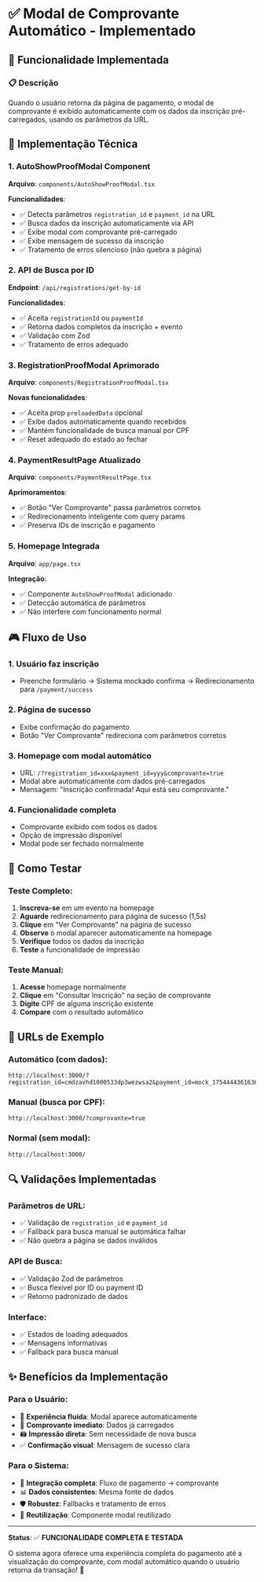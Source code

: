 # ✅ Modal de Comprovante Automático - Implementado

## 🎯 Funcionalidade Implementada

### 📋 Descrição

Quando o usuário retorna da página de pagamento, o modal de comprovante é exibido automaticamente com os dados da inscrição pré-carregados, usando os parâmetros da URL.

## 🔧 Implementação Técnica

### 1. **AutoShowProofModal Component**

**Arquivo**: `components/AutoShowProofModal.tsx`

**Funcionalidades**:

- ✅ Detecta parâmetros `registration_id` e `payment_id` na URL
- ✅ Busca dados da inscrição automaticamente via API
- ✅ Exibe modal com comprovante pré-carregado
- ✅ Exibe mensagem de sucesso da inscrição
- ✅ Tratamento de erros silencioso (não quebra a página)

### 2. **API de Busca por ID**

**Endpoint**: `/api/registrations/get-by-id`

**Funcionalidades**:

- ✅ Aceita `registrationId` ou `paymentId`
- ✅ Retorna dados completos da inscrição + evento
- ✅ Validação com Zod
- ✅ Tratamento de erros adequado

### 3. **RegistrationProofModal Aprimorado**

**Arquivo**: `components/RegistrationProofModal.tsx`

**Novas funcionalidades**:

- ✅ Aceita prop `preloadedData` opcional
- ✅ Exibe dados automaticamente quando recebidos
- ✅ Mantém funcionalidade de busca manual por CPF
- ✅ Reset adequado do estado ao fechar

### 4. **PaymentResultPage Atualizado**

**Arquivo**: `components/PaymentResultPage.tsx`

**Aprimoramentos**:

- ✅ Botão "Ver Comprovante" passa parâmetros corretos
- ✅ Redirecionamento inteligente com query params
- ✅ Preserva IDs de inscrição e pagamento

### 5. **Homepage Integrada**

**Arquivo**: `app/page.tsx`

**Integração**:

- ✅ Componente `AutoShowProofModal` adicionado
- ✅ Detecção automática de parâmetros
- ✅ Não interfere com funcionamento normal

## 🎮 Fluxo de Uso

### 1. **Usuário faz inscrição**

- Preenche formulário → Sistema mockado confirma → Redirecionamento para `/payment/success`

### 2. **Página de sucesso**

- Exibe confirmação do pagamento
- Botão "Ver Comprovante" redireciona com parâmetros corretos

### 3. **Homepage com modal automático**

- URL: `/?registration_id=xxx&payment_id=yyy&comprovante=true`
- Modal abre automaticamente com dados pré-carregados
- Mensagem: "Inscrição confirmada! Aqui está seu comprovante."

### 4. **Funcionalidade completa**

- Comprovante exibido com todos os dados
- Opção de impressão disponível
- Modal pode ser fechado normalmente

## 🧪 Como Testar

### Teste Completo:

1. **Inscreva-se** em um evento na homepage
2. **Aguarde** redirecionamento para página de sucesso (1,5s)
3. **Clique** em "Ver Comprovante" na página de sucesso
4. **Observe** o modal aparecer automaticamente na homepage
5. **Verifique** todos os dados da inscrição
6. **Teste** a funcionalidade de impressão

### Teste Manual:

1. **Acesse** homepage normalmente
2. **Clique** em "Consultar Inscrição" na seção de comprovante
3. **Digite** CPF de alguma inscrição existente
4. **Compare** com o resultado automático

## 📱 URLs de Exemplo

### Automático (com dados):

```
http://localhost:3000/?registration_id=cmdzavhd1000533dp3wezwsa2&payment_id=mock_1754444361636_ldonmgia6&comprovante=true
```

### Manual (busca por CPF):

```
http://localhost:3000/?comprovante=true
```

### Normal (sem modal):

```
http://localhost:3000/
```

## 🔍 Validações Implementadas

### Parâmetros de URL:

- ✅ Validação de `registration_id` e `payment_id`
- ✅ Fallback para busca manual se automática falhar
- ✅ Não quebra a página se dados inválidos

### API de Busca:

- ✅ Validação Zod de parâmetros
- ✅ Busca flexível por ID ou payment ID
- ✅ Retorno padronizado de dados

### Interface:

- ✅ Estados de loading adequados
- ✅ Mensagens informativas
- ✅ Fallback para busca manual

## ✨ Benefícios da Implementação

### Para o Usuário:

- 🎯 **Experiência fluida**: Modal aparece automaticamente
- 📱 **Comprovante imediato**: Dados já carregados
- 🖨️ **Impressão direta**: Sem necessidade de nova busca
- ✅ **Confirmação visual**: Mensagem de sucesso clara

### Para o Sistema:

- 🔗 **Integração completa**: Fluxo de pagamento → comprovante
- 📊 **Dados consistentes**: Mesma fonte de dados
- 🛡️ **Robustez**: Fallbacks e tratamento de erros
- 🎨 **Reutilização**: Componente modal reutilizado

---

**Status**: ✅ **FUNCIONALIDADE COMPLETA E TESTADA**

O sistema agora oferece uma experiência completa do pagamento até a visualização do comprovante, com modal automático quando o usuário retorna da transação! 🎉
